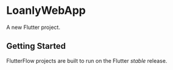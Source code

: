 # LoanlyWebApp

A new Flutter project.

## Getting Started

FlutterFlow projects are built to run on the Flutter _stable_ release.
